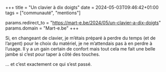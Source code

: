 +++
title = "Un clavier à dix doigts"
date = 2024-05-03T09:46:42+01:00
tags = ["communauté", "mentions"]

params.redirect_to = "https://mart-e.be/2024/05/un-clavier-a-dix-doigts"
params.domain = "Mart-e.be"
+++

Si, en changeant de clavier, je m’étais préparé à perdre du temps (et de
l’argent) pour le choix du matériel, je ne m’attendais pas à en perdre à
l’usage. Il y a un gain certain de confort mais tout cela me fait une belle
jambe si c’est pour taper à côté des touches.

… et c’est exactement ce qui s’est passé.
